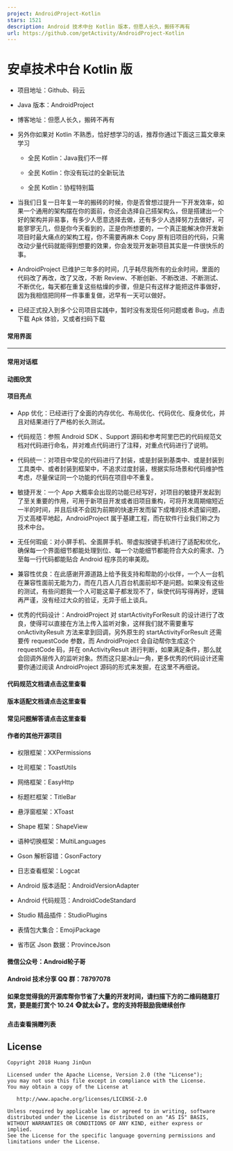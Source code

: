 ```yaml
---
project: AndroidProject-Kotlin
stars: 1521
description: Android 技术中台 Kotlin 版本，但愿人长久，搬砖不再有
url: https://github.com/getActivity/AndroidProject-Kotlin
---
```


安卓技术中台 Kotlin 版
===============

-   项目地址：Github、码云
    
-   Java 版本：AndroidProject
    
-   博客地址：但愿人长久，搬砖不再有
    
-   另外你如果对 Kotlin 不熟悉，恰好想学习的话，推荐你通过下面这三篇文章来学习
    
    -   全民 Kotlin：Java我们不一样
        
    -   全民 Kotlin：你没有玩过的全新玩法
        
    -   全民 Kotlin：协程特别篇
        
-   当我们日复一日年复一年的搬砖的时候，你是否曾想过提升一下开发效率，如果一个通用的架构摆在你的面前，你还会选择自己搭架构么，但是搭建出一个好的架构并非易事，有多少人愿意选择去做，还有多少人选择努力去做好，可能寥寥无几，但是你今天看到的，正是你所想要的，一个真正能解决你开发新项目时最大痛点的架构工程，你不需要再麻木 Copy 原有旧项目的代码，只需改动少量代码就能得到想要的效果，你会发现开发新项目其实是一件很快乐的事。
    
-   AndroidProject 已维护三年多的时间，几乎耗尽我所有的业余时间，里面的代码改了再改，改了又改，不断 Review、不断创新、不断改进、不断测试、不断优化，每天都在重复这些枯燥的步骤，但是只有这样才能把这件事做好，因为我相信把同样一件事重复做，迟早有一天可以做好。
    
-   已经正式投入到多个公司项目实践中，暂时没有发现任何问题或者 Bug，点击下载 Apk 体验，又或者扫码下载
    

#### 常用界面

* * *

#### 常用对话框

#### 动图欣赏

#### 项目亮点

-   App 优化：已经进行了全面的内存优化、布局优化、代码优化、瘦身优化，并且对结果进行了严格的长久测试。
    
-   代码规范：参照 Android SDK 、Support 源码和参考阿里巴巴的代码规范文档对代码进行命名，并对难点代码进行了注释，对重点代码进行了说明。
    
-   代码统一：对项目中常见的代码进行了封装，或是封装到基类中、或是封装到工具类中、或者封装到框架中，不追求过度封装，根据实际场景和代码维护性考虑，尽量保证同一个功能的代码在项目中不重复。
    
-   敏捷开发：一个 App 大概率会出现的功能已经写好，对项目的敏捷开发起到了至关重要的作用，可用于新项目开发或者旧项目重构，可将开发周期缩短近一半的时间，并且后续不会因为前期的快速开发而留下成堆的技术遗留问题，万丈高楼平地起，AndroidProject 属于基建工程，而在软件行业我们称之为技术中台。
    
-   无任何瑕疵：对小屏手机、全面屏手机、带虚拟按键手机进行了适配和优化，确保每一个界面细节都能处理到位、每一个功能细节都能符合大众的需求、乃至每一行代码都能贴合 Android 程序员的审美观。
    
-   兼容性优良：在此感谢开源道路上给予我支持和帮助的小伙伴，一个人一台机在兼容性面前无能为力，而在几百人几百台机面前却不是问题。如果没有这些的测试，有些问题我一个人可能这辈子都发现不了，纵使代码写得再好，逻辑再严谨，没有经过大众的验证，无异于纸上谈兵。
    
-   优秀的代码设计：AndroidProject 对 startActivityForResult 的设计进行了改良，使得可以直接在方法上传入监听对象，这样我们就不需要重写 onActivityResult 方法来拿到回调，另外原生的 startActivityForResult 还需要传 requestCode 参数，而 AndroidProject 会自动帮你生成这个 requestCode 码，并在 onActivityResult 进行判断，如果满足条件，那么就会回调外层传入的监听对象。然而这只是冰山一角，更多优秀的代码设计还需要你通过阅读 AndroidProject 源码的形式来发掘，在这里不再细说。
    

#### 代码规范文档请点击这里查看

#### 版本适配文档请点击这里查看

#### 常见问题解答请点击这里查看

#### 作者的其他开源项目

-   权限框架：XXPermissions
    
-   吐司框架：ToastUtils
    
-   网络框架：EasyHttp
    
-   标题栏框架：TitleBar
    
-   悬浮窗框架：XToast
    
-   Shape 框架：ShapeView
    
-   语种切换框架：MultiLanguages
    
-   Gson 解析容错：GsonFactory
    
-   日志查看框架：Logcat
    
-   Android 版本适配：AndroidVersionAdapter
    
-   Android 代码规范：AndroidCodeStandard
    
-   Studio 精品插件：StudioPlugins
    
-   表情包大集合：EmojiPackage
    
-   省市区 Json 数据：ProvinceJson
    

#### 微信公众号：Android轮子哥

#### Android 技术分享 QQ 群：78797078

#### 如果您觉得我的开源库帮你节省了大量的开发时间，请扫描下方的二维码随意打赏，要是能打赏个 10.24 🐵就太👍了。您的支持将鼓励我继续创作

#### 点击查看捐赠列表

License
-------

```
Copyright 2018 Huang JinQun

Licensed under the Apache License, Version 2.0 (the "License");
you may not use this file except in compliance with the License.
You may obtain a copy of the License at

   http://www.apache.org/licenses/LICENSE-2.0

Unless required by applicable law or agreed to in writing, software
distributed under the License is distributed on an "AS IS" BASIS,
WITHOUT WARRANTIES OR CONDITIONS OF ANY KIND, either express or implied.
See the License for the specific language governing permissions and
limitations under the License.
```
